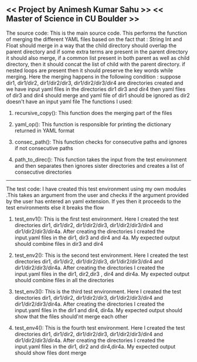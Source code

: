 << Project by Animesh Kumar Sahu >> << Master of Science in CU Boulder >> 
----------------------------------------------------------------------------------------------------------------------------------------------------------------------------
The source code:
This is the main source code. This performs the function of merging the different YAML files based on the fact that : String Int and Float should merge in a way that the child directory should overlap the parent directory and if some extra terms are present in the parent directory it should also merge, if a common list present in both parent as well as child directory, then it should concat the list of child with the parent directory. if nested loops are present then it should preserve the key words while merging. Here the merging happens in the following condition : suppose dir1, dir1/dir2, dir1/dir2/dir3, dir1/dir2/dir3/dir4 are directories created and we have input yaml files in the directories dir1 dir3 and dir4 then yaml files of dir3 and dir4 should merge and yaml file of dir1 should be ignored as dir2 doesn't have an input yaml file
The functions I used:

1. recursive_copy(): This function does the merging part of the files

2. yaml_op(): This function is responsible for printing the dictionary returned in YAML format

3. consec_path(): This function checks for consecutive paths and ignores if not consecutive paths

4. path_to_direc(): This function takes the input from the test environment and then separates then ignores sister directories and creates a list of consecutive directories

------------------------------------------------------------------------------------------------------------------------------------------------------------------------------------
The test code:
I have created this test environment using my own modules .This takes an argument from the user and checks if the argument provided by the user has entered an yaml extension. If yes then it proceeds to the test environments else it breaks the flow

1. test_env1(): This is the first test environment. Here I created the test directories dir1, dir1/dir2, dir1/dir2/dir3, dir1/dir2/dir3/dir4 and dir1/dir2/dir3/dir4a. After creating the directories I created the input.yaml files in the dir1, dir3 and dir4 and 4a. My expected output should combine files in dir3 and dir4 

2. test_env2(): This is the second test environment. Here I created the test directories dir1, dir1/dir2, dir1/dir2/dir3, dir1/dir2/dir3/dir4 and dir1/dir2/dir3/dir4a. After creating the directories I created the input.yaml files in the dir1, dir2,dir3 , dir4 and dir4a. My expected output should combine files in all the directories

3. test_env3(): This is the third test environment. Here I created the test directories dir1, dir1/dir2, dir1/dir2/dir3, dir1/dir2/dir3/dir4 and dir1/dir2/dir3/dir4a. After creating the directories I created the input.yaml files in the dir1  and dir4, dir4a. My expected output should show that the files should'nt merge each other

4. test_env4(): This is the fourth test environment. Here I created the test directories dir1, dir1/dir2, dir1/dir2/dir3, dir1/dir2/dir3/dir4 and dir1/dir2/dir3/dir4a. After creating the directories I created the input.yaml files in the dir1, dir2 and dir4,dir4a. My expected output should show files dont merge
